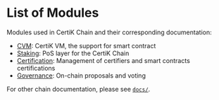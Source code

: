 # List of Modules

Modules used in CertiK Chain and their corresponding documentation:

- [CVM](cvm/spec/README.md): CertiK VM, the support for smart contract
- [Staking](staking/spec/README.md): PoS layer for the CertiK Chain
- [Certification](cert/spec/README.md): Management of certifiers and smart contracts certifications
- [Governance](gov/spec/README.md): On-chain proposals and voting

For other chain documentation, please see [`docs/`](../docs).